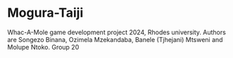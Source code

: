 # Mogura-Taiji
Whac-A-Mole game development project 2024, Rhodes university. Authors are Songezo Binana, Ozimela Mzekandaba, Banele (Tjhejani) Mtsweni and Molupe Ntoko. Group 20

